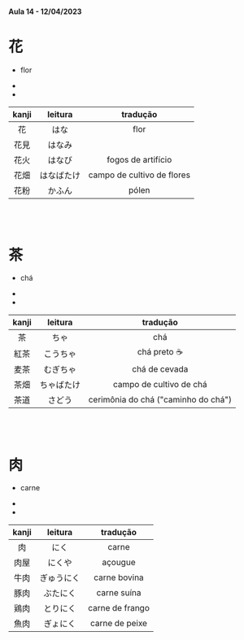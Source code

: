 #### Aula 14 - 12/04/2023


# 花

- flor

<ul><li></li><li></li></ul>

| kanji | leitura | tradução |
|:---:|:---:|:---:|
| 花 | はな | flor |
| 花見 | はなみ |  |
| 花火 | はなび | fogos de artifício |
| 花畑 | はなばたけ | campo de cultivo de flores |
| 花粉 | かふん | pólen |

<br><br>


# 茶

- chá

<ul><li></li><li></li></ul>

| kanji | leitura | tradução |
|:---:|:---:|:---:|
| 茶 | ちゃ | chá |
| 紅茶 | こうちゃ | chá preto ☕️ |
| 麦茶 | むぎちゃ | chá de cevada |
| 茶畑 | ちゃばたけ | campo de cultivo de chá |
| 茶道 | さどう | cerimônia do chá ("caminho do chá") |

<br><br>


# 肉

- carne

<ul><li></li><li></li></ul>

| kanji | leitura | tradução |
|:---:|:---:|:---:|
| 肉 | にく | carne |
| 肉屋 | にくや | açougue |
| 牛肉 | ぎゅうにく | carne bovina 　|
| 豚肉 | ぶたにく | carne suína |
| 鶏肉 | とりにく | carne de frango |
| 魚肉 | ぎょにく | carne de peixe |